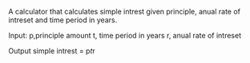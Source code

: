 A calculator that calculates simple intrest given principle, anual rate of intreset and time period in years.

Input:
 p,principle amount
 t, time period in years
 r, anual rate of intreset

Output
 simple intrest = p*t*r
